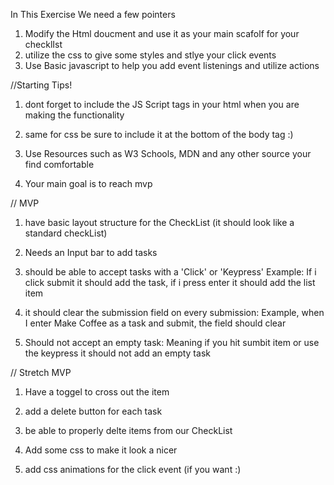 In This Exercise We need a few pointers

1. Modify the Html doucment and use it as your main scafolf for your checklIst
2. utilize the css to give some styles and stlye your click events
3. Use Basic javascript to help you add event listenings and utilize actions

//Starting Tips!

1. dont forget to include the JS Script tags in your html when you are making the functionality

2. same for css be sure to include it at the bottom of the body tag :)

3. Use Resources such as W3 Schools, MDN and any other source your find comfortable

4. Your main goal is to reach mvp

// MVP

1. have basic layout structure for the CheckList (it should look like a standard checkList)

2. Needs an Input bar to add tasks

3. should be able to accept tasks with a 'Click' or 'Keypress' Example: If i click submit it should add the task, if i press enter it should add the list item

4. it should clear the submission field on every submission: Example, when I enter Make Coffee as a task and submit, the field should clear

5. Should not accept an empty task: Meaning if you hit sumbit item or use the keypress it should not add an empty task

// Stretch MVP

1. Have a toggel to cross out the item

2. add a delete button for each task

3. be able to properly delte items from our CheckList

4. Add some css to make it look a nicer

5. add css animations for the click event (if you want :)
